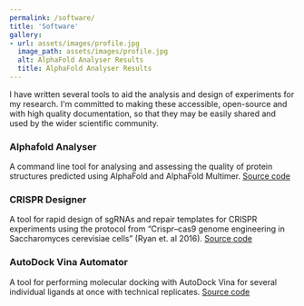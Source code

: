 ```yaml
---
permalink: /software/
title: 'Software'
gallery:
- url: assets/images/profile.jpg
  image_path: assets/images/profile.jpg
  alt: AlphaFold Analyser Results
  title: AlphaFold Analyser Results
---
```


I have written several tools to aid the analysis and design of experiments for my research.
I'm committed to making these accessible, open-source and with high quality documentation, so
that they may be easily shared and used by the wider scientific community.

### Alphafold Analyser

A command line tool for analysing and assessing the quality of protein structures predicted 
using AlphaFold and AlphaFold Multimer. [Source code](https://github.com/Orpowell/alphafold-analyser/)

### CRISPR Designer

A tool for rapid design of sgRNAs and repair templates for CRISPR experiments using the protocol 
from “Crispr–cas9 genome engineering in Saccharomyces cerevisiae cells” (Ryan et. al 2016). [Source code](https://github.com/Orpowell/CRISPR-designer/)

### AutoDock Vina Automator

A tool for performing molecular docking with AutoDock Vina for several individual ligands at once with technical replicates. [Source code](https://github.com/Orpowell/autodock-vina-automator)